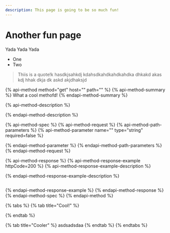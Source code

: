 ```yaml
---
description: This page is going to be so much fun!
---
```


# Another fun page

Yada Yada Yada

* One
* Two

> Thiis is a quote!k hasdkjsahkdj kdahsdkahdkahdkahdka dhkakd akas kdj hhak dkja dk askd akjdhaksjd

{% api-method method="get" host="" path="" %}
{% api-method-summary %}
What a cool methofd!
{% endapi-method-summary %}

{% api-method-description %}

{% endapi-method-description %}

{% api-method-spec %}
{% api-method-request %}
{% api-method-path-parameters %}
{% api-method-parameter name="" type="string" required=false %}

{% endapi-method-parameter %}
{% endapi-method-path-parameters %}
{% endapi-method-request %}

{% api-method-response %}
{% api-method-response-example httpCode=200 %}
{% api-method-response-example-description %}

{% endapi-method-response-example-description %}

```

```
{% endapi-method-response-example %}
{% endapi-method-response %}
{% endapi-method-spec %}
{% endapi-method %}

{% tabs %}
{% tab title="Cool!" %}

{% endtab %}

{% tab title="Cooler" %}
asdsadsdaa
{% endtab %}
{% endtabs %}

